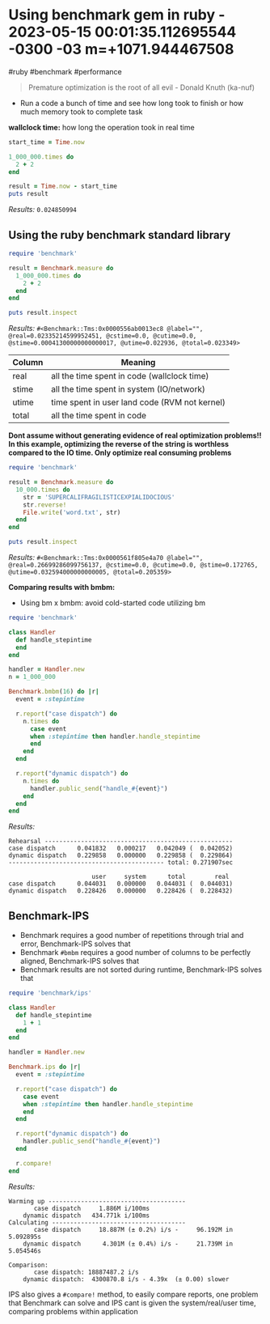 # Using benchmark gem in ruby - 2023-05-15 00:01:35.112695544 -0300 -03 m=+1071.944467508

#ruby #benchmark #performance

> Premature optimization is the root of all evil - Donald Knuth (ka-nuf)

*   Run a code a bunch of time and see how long took to finish or how much memory took to complete task

**wallclock time:** how long the operation took in real time

```ruby
start_time = Time.now

1_000_000.times do 
  2 + 2
end

result = Time.now - start_time
puts result
```

*Results:* `0.024850994`

## Using the ruby benchmark standard library

```ruby
require 'benchmark'

result = Benchmark.measure do 
  1_000_000.times do 
    2 + 2
  end
end

puts result.inspect
```

*Results:* `#<Benchmark::Tms:0x0000556ab0013ec8 @label="", @real=0.02335214599952451, @cstime=0.0, @cutime=0.0, @stime=0.00041300000000000017, @utime=0.022936, @total=0.023349>`

| Column | Meaning                                       |
| ------ | --------------------------------------------- |
| real   | all the time spent in code (wallclock time)   |
| stime  | all the time spent in system (IO/network)     |
| utime  | time spent in user land code (RVM not kernel) |
| total  | all the time spent in code                    |

**Dont assume without generating evidence of real optimization problems!! In this example, optimizing the reverse of the string is worthless compared to the IO time. Only optimize real consuming problems**

```ruby
require 'benchmark'

result = Benchmark.measure do 
  10_000.times do 
    str = 'SUPERCALIFRAGILISTICEXPIALIDOCIOUS'
    str.reverse!
    File.write('word.txt', str)
  end
end

puts result.inspect
```

*Results:* `#<Benchmark::Tms:0x0000561f805e4a70 @label="", @real=0.26699286099756137, @cstime=0.0, @cutime=0.0, @stime=0.172765, @utime=0.032594000000000005, @total=0.205359>`

**Comparing results with bmbm:**

*   Using bm x bmbm: avoid cold-started code utilizing bm

```ruby
require 'benchmark'

class Handler
  def handle_stepintime
  end
end

handler = Handler.new
n = 1_000_000

Benchmark.bmbm(16) do |r|
  event = :stepintime

  r.report("case dispatch") do
    n.times do 
      case event
      when :stepintime then handler.handle_stepintime
      end
    end
  end

  r.report("dynamic dispatch") do 
    n.times do 
      handler.public_send("handle_#{event}")
    end
  end
end
```

*Results:*

    Rehearsal ----------------------------------------------------
    case dispatch      0.041832   0.000217   0.042049 (  0.042052)
    dynamic dispatch   0.229858   0.000000   0.229858 (  0.229864)
    ------------------------------------------- total: 0.271907sec

                           user     system      total        real
    case dispatch      0.044031   0.000000   0.044031 (  0.044031)
    dynamic dispatch   0.228426   0.000000   0.228426 (  0.228432)

## Benchmark-IPS

*   Benchmark requires a good number of repetitions through trial and error, Benchmark-IPS solves that
*   Benchmark `#bmbm` requires a good number of columns to be perfectly aligned, Benchmark-IPS solves that
*   Benchmark results are not sorted during runtime, Benchmark-IPS solves that

```ruby
require 'benchmark/ips'

class Handler
  def handle_stepintime
    1 + 1
  end
end

handler = Handler.new

Benchmark.ips do |r|
  event = :stepintime

  r.report("case dispatch") do
    case event
    when :stepintime then handler.handle_stepintime
    end
  end

  r.report("dynamic dispatch") do 
    handler.public_send("handle_#{event}")
  end

  r.compare!
end
```

*Results:*

```
Warming up --------------------------------------
       case dispatch     1.886M i/100ms
    dynamic dispatch   434.771k i/100ms
Calculating -------------------------------------
       case dispatch     18.887M (± 0.2%) i/s -     96.192M in   5.092895s
    dynamic dispatch      4.301M (± 0.4%) i/s -     21.739M in   5.054546s

Comparison:
       case dispatch: 18887487.2 i/s
    dynamic dispatch:  4300870.8 i/s - 4.39x  (± 0.00) slower

```

IPS also gives a `#compare!` method, to easily compare reports, one problem that Benchmark can solve and IPS cant is given the system/real/user time, comparing problems within application
